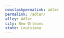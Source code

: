 ```yaml
---
﻿nonslashpermalink: adler
permalink: /adler/
alley: Adler
city: New Orleans
state: Louisiana
---
```


